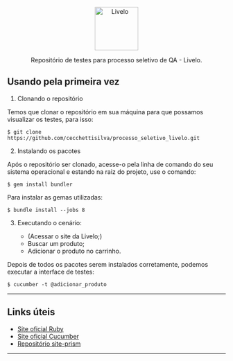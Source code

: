 <div>
    <p  align="center">
    	<a>
    	    <img  alt="Livelo"  src="https://logodownload.org/wp-content/uploads/2017/11/livelo-logo.png"  width="100">
    	</a>
    </p>
</div>

<div>
    <p  align="center">
    	Repositório de testes para processo seletivo de QA - Livelo.
    </p>
</div>
  

## Usando pela primeira vez


 1. Clonando o repositório

Temos que clonar o repositório em sua máquina para que possamos visualizar os testes, para isso:

```
$ git clone https://github.com/cecchettisilva/processo_seletivo_livelo.git 
```


 2. Instalando os pacotes

Após o repositório ser clonado, acesse-o pela linha de comando do seu sistema operacional e estando na raiz do projeto, use o comando:
```
$ gem install bundler
```

Para instalar as gemas utilizadas:
```
$ bundle install --jobs 8
```

 3. Executando o cenário:

    - (Acessar o site da Livelo;)
    - Buscar um produto;
    - Adicionar o produto no carrinho.

Depois de todos os pacotes serem instalados corretamente, podemos executar a interface de testes:
```
$ cucumber -t @adicionar_produto
```

***

## Links úteis

- [Site oficial Ruby](https://www.ruby-lang.org/pt/)
- [Site oficial Cucumber](https://cucumber.io/)
- [Repositório site-prism](https://github.com/site-prism/site_prism)

***
